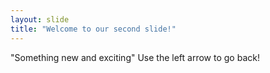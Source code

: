 ```yaml
---
layout: slide
title: "Welcome to our second slide!"
---
```

"Something new and exciting"
Use the left arrow to go back!
